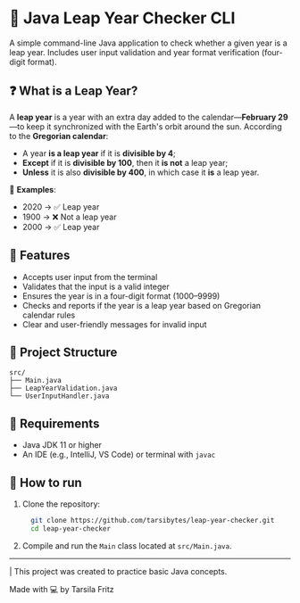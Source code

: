 
# 📆 Java Leap Year Checker CLI  

A simple command-line Java application to check whether a given year is a leap year. Includes user input validation and year format verification (four-digit format).

## ❓ What is a Leap Year?
A **leap year** is a year with an extra day added to the calendar—**February 29**—to keep it synchronized with the Earth's orbit around the sun. According to the **Gregorian calendar**:
- A year **is a leap year** if it is **divisible by 4**;  
- **Except** if it is **divisible by 100**, then it **is not** a leap year;  
- **Unless** it is also **divisible by 400**, in which case it **is** a leap year.

🧮 **Examples**:  
- 2020 → ✅ Leap year  
- 1900 → ❌ Not a leap year  
- 2000 → ✅ Leap year    

## 📌 Features
- Accepts user input from the terminal  
- Validates that the input is a valid integer  
- Ensures the year is in a four-digit format (1000–9999)  
- Checks and reports if the year is a leap year based on Gregorian calendar rules  
- Clear and user-friendly messages for invalid input

## 📁 Project Structure

```text
src/
├── Main.java
├── LeapYearValidation.java
└── UserInputHandler.java
```

## 🧪 Requirements
- Java JDK 11 or higher
- An IDE (e.g., IntelliJ, VS Code) or terminal with ```javac```

## 🚀 How to run
1. Clone the repository:
   ```bash
     git clone https://github.com/tarsibytes/leap-year-checker.git
     cd leap-year-checker
   ```
2. Compile and run the `Main` class located at `src/Main.java`.

---
| This project was created to practice basic Java concepts. 

Made with 💻 by Tarsila Fritz
